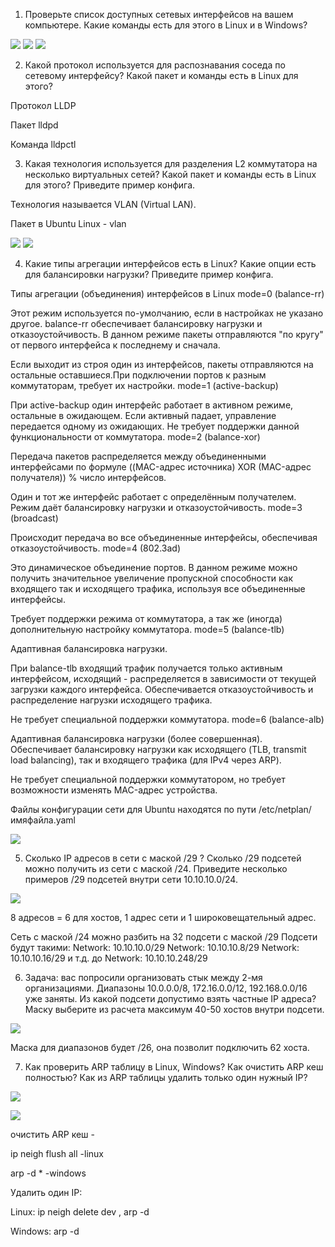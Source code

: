 1. Проверьте список доступных сетевых интерфейсов на вашем компьютере. Какие команды есть для этого в Linux и в Windows?

![](png/Screenshot_1.png)
![](png/Screenshot_2.png)
![](png/Screenshot_3.png)

2. Какой протокол используется для распознавания соседа по сетевому интерфейсу? Какой пакет и команды есть в Linux для этого?

Протокол LLDP

Пакет lldpd

Команда lldpctl

3. Какая технология используется для разделения L2 коммутатора на несколько виртуальных сетей? Какой пакет и команды есть в Linux для этого? Приведите пример конфига.

Технология называется VLAN (Virtual LAN).

Пакет в Ubuntu Linux - vlan

![](png/4.png)
![](png/5.png)

4. Какие типы агрегации интерфейсов есть в Linux? Какие опции есть для балансировки нагрузки? Приведите пример конфига.

Типы агрегации (объединения) интерфейсов в Linux
mode=0 (balance-rr)

Этот режим используется по-умолчанию, если в настройках не указано другое. balance-rr обеспечивает балансировку нагрузки и отказоустойчивость. В данном режиме пакеты отправляются "по кругу" от первого интерфейса к последнему и сначала. 

Если выходит из строя один из интерфейсов, пакеты отправляются на остальные оставшиеся.При подключении портов к разным коммутаторам, требует их настройки. mode=1 (active-backup)

При active-backup один интерфейс работает в активном режиме, остальные в ожидающем. Если активный падает, управление передается одному из ожидающих. Не требует поддержки данной функциональности от коммутатора. mode=2 (balance-xor)

Передача пакетов распределяется между объединенными интерфейсами по формуле ((MAC-адрес источника) XOR (MAC-адрес получателя)) % число интерфейсов. 

Один и тот же интерфейс работает с определённым получателем. Режим даёт балансировку нагрузки и отказоустойчивость. mode=3 (broadcast)

Происходит передача во все объединенные интерфейсы, обеспечивая отказоустойчивость. mode=4 (802.3ad)

Это динамическое объединение портов. В данном режиме можно получить значительное увеличение пропускной способности как входящего так и исходящего трафика, используя все объединенные интерфейсы. 

Требует поддержки режима от коммутатора, а так же (иногда) дополнительную настройку коммутатора. mode=5 (balance-tlb)

Адаптивная балансировка нагрузки. 

При balance-tlb входящий трафик получается только активным интерфейсом, исходящий - распределяется в зависимости от текущей загрузки каждого интерфейса. Обеспечивается отказоустойчивость и распределение нагрузки исходящего трафика. 

Не требует специальной поддержки коммутатора. mode=6 (balance-alb)

Адаптивная балансировка нагрузки (более совершенная). Обеспечивает балансировку нагрузки как исходящего (TLB, transmit load balancing), так и входящего трафика (для IPv4 через ARP). 

Не требует специальной поддержки коммутатором, но требует возможности изменять MAC-адрес устройства.

Файлы конфигурации сети для Ubuntu находятся по пути /etc/netplan/имяфайла.yaml

![](png/9.png)

5. Сколько IP адресов в сети с маской /29 ? Сколько /29 подсетей можно получить из сети с маской /24. Приведите несколько примеров /29 подсетей внутри сети 10.10.10.0/24.

![](png/Screenshot_4.png)

8 адресов = 6 для хостов, 1 адрес сети и 1 широковещательный адрес.

Сеть с маской /24 можно разбить на 32 подсети с маской /29 Подсети будут такими: Network: 10.10.10.0/29 Network: 10.10.10.8/29 Network: 10.10.10.16/29 и т.д. до Network: 10.10.10.248/29

6. Задача: вас попросили организовать стык между 2-мя организациями. Диапазоны 10.0.0.0/8, 172.16.0.0/12, 192.168.0.0/16 уже заняты. Из какой подсети допустимо взять частные IP адреса? Маску выберите из расчета максимум 40-50 хостов внутри подсети.

![](png/1.png)

Маска для диапазонов будет /26, она позволит подключить 62 хоста.

7. Как проверить ARP таблицу в Linux, Windows? Как очистить ARP кеш полностью? Как из ARP таблицы удалить только один нужный IP?

![](png/2.png)

![](png/3.png)

очистить ARP кеш -

ip neigh flush all -linux

arp -d * -windows

Удалить один IP:

Linux: ip neigh delete dev , arp -d

Windows: arp -d